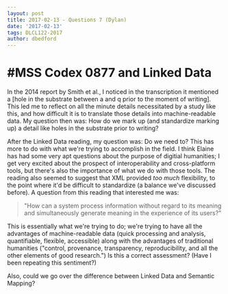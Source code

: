 ```yaml
---
layout: post
title: 2017-02-13 - Questions 7 (Dylan)
date: '2017-02-13'
tags: DLCL122-2017
author: dbedford
---
```


# #MSS Codex 0877 and Linked Data
In the 2014 report by Smith et al., I noticed in the transcription it mentioned a [hole in the substrate between a and q prior to the moment of writing]. This led me to reflect on all the minute details necessitated by a study like this, and how difficult it is to translate those details into machine-readable data. My question then was: How do we mark up (and standardize marking up) a detail like  holes in the substrate prior to writing? 

After the Linked Data reading, my question was: Do we need to? This has more to do with what we're trying to accomplish in the field. I think Elaine has had some very apt questions about the purpose of digitial humanities; I get very excited about the prospect of interoperability and cross-platform tools, but there's also the importance of what we do with those tools. The reading also seemed to suggest that XML provided _too much_ flexibility, to the point where it'd be difficult to standardize (a balance we've discussed before). 
A question from this reading that interested me was:

>"How can a system process information without regard to its meaning and simultaneously generate meaning in the experience of its users?"

This is essentially what we're trying to do; we're trying to have all the advantages of machine-readable data (quick processing and analysis, quantifiable, flexible, accessible) along with the advantages of traditional humanities ("control, provenance, transparency, reproducibility, and all the other elements of good research.") Is this a correct assessment? (Have I been repeating this sentiment?)

Also, could we go over the difference between Linked Data and Semantic Mapping?

